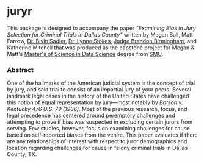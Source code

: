 # juryr

This package is designed to accompany the paper *"Examining Bias in Jury Selection for Criminal Trials in Dallas County"* written by Megan Ball, Matt Farrow, [Dr. Bivin Sadler](https://datascience.smu.edu/about/leadership-and-faculty/bivin-sadler/), [Dr. Lynne Stokes](https://www.smu.edu/News/Experts/Lynne-Stokes), [Judge Brandon Birmingham](https://judgebirmingham.com), and Katherine Mitchell that was produced as the capstone project for Megan & Matt's [Master's of Science in Data Science](https://datascience.smu.edu) degree from [SMU](https://smu.edu).

### Abstract

One of the hallmarks of the American judicial system is the concept of trial by jury, and said trial to consist of an impartial jury of your peers. Several landmark legal cases in the history of the United States have challenged this notion of equal representation by jury—most notably by *Batson v. Kentucky 476 U.S. 79 (1986)*. Most of the previous research, focus, and legal precedence has centered around peremptory challenges and attempting to prove if bias was suspected in excluding certain jurors from serving. Few studies, however, focus on examining challenges for cause based on self-reported biases from the venire. This paper evaluates if there are any relationships of interest with respect to juror demographics and location regarding challenges for cause in felony criminal trials in Dallas County, TX.
